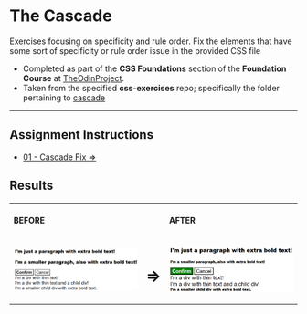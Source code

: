 # The Cascade

Exercises focusing on specificity and rule order. Fix the elements that have some sort of specificity or rule order
issue in the provided CSS file

- Completed as part of the **CSS Foundations** section of the **Foundation Course** at
  [TheOdinProject](https://www.theodinproject.com).
- Taken from  the specified **css-exercises** repo; specifically the folder pertaining to
  [cascade](https://github.com/TheOdinProject/css-exercises/tree/main/foundations/cascade)


---

## Assignment Instructions

-  [01 - Cascade Fix &rArr;](./01-cascade-fix/)


## Results

<table>

<tr>
<td>

#### BEFORE

</td>
<td></td>
<td>

#### AFTER

</td>
</tr>

<tr>
<td width="47%">

![cascade fix before](./img/before.png)

</td>
<td width="6%" align="center">
<h1>&rArr;</h1>
</td>
<td width="47%">

![cascade fix after](./img/after.png)

</td>
</tr>

</table>
